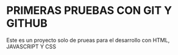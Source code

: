 # PRIMERAS PRUEBAS CON GIT Y GITHUB

Este es un proyecto solo de prueas para el desarrollo con HTML, JAVASCRIPT Y CSS
